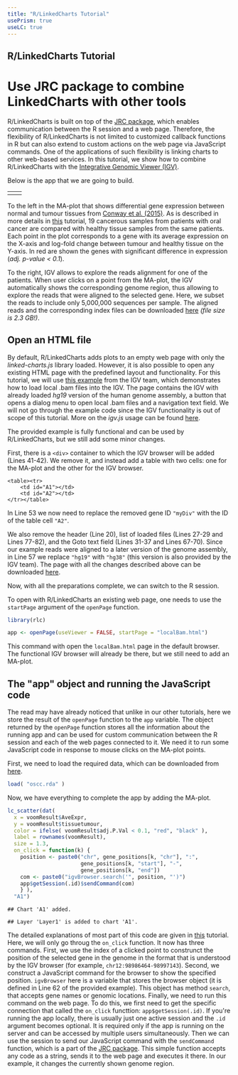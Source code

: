 ```yaml
---
title: "R/LinkedCharts Tutorial"
usePrism: true
useLC: true
---
```


<!-- From the parent directory only! -->
<!-- knitr::knit("igv/igv.Rmd", "igv.md") -->

## R/LinkedCharts Tutorial
# Use JRC package to combine LinkedCharts with other tools

R/LinkedCharts is built on top of the [JRC package](https://CRAN.R-project.org/package=jrc), which enables communication between the R session and a web page. Therefore, the flexibility of R/LinkedCharts is not limited to customized callback functions in R but can also extend to custom actions on the web page via JavaScript commands. One of the applications of such flexibility is linking charts to other web-based services. In this tutorial, we show how to combine R/LinkedCharts with the [Integrative Genomic Viewer (IGV)](https://software.broadinstitute.org/software/igv/).

Below is the app that we are going to build.

<script type="text/javascript" src = "igv/oscc_no_counts.js"></script>
<script type="text/javascript" src = "igv/igv.min.js"></script>
<div id = "top">
<table>
   <tr>
      <td id = "A1"></td>
      <td id = "A2"></td>
   </tr>
</table>
</div>		
<script type="text/javascript" src="igv/full_app.js"></script>

To the left in the MA-plot that shows differential gene expression between normal and tumour tissues from <a href="https://doi.org/10.18632/oncotarget.5529">Conway et al. (2015)</a>. As is described in more details in [this](oscc.md) tutorial, 19 cancerous samples
from patients with oral cancer are compared with healthy tissue samples from the same patients. Each point in the plot corresponds to a gene with its 
average expression on the X-axis and log-fold change between tumour and healthy tissue on the Y-axis. In red are shown the genes with significant difference
in expression (*adj. p-value < 0.1*).

To the right, IGV allows to explore the reads alignment for one of the patients. When user clicks on a point from the MA-plot, the IGV automatically shows the corresponding genome region, thus allowing to explore the reads that were aligned to the selected gene. Here, we subset the reads to include only 5,000,000 
sequences per sample. The aligned reads and the corresponding index files can be downloaded [here](https://papagei.bioquant.uni-heidelberg.de/sveta/oscc_bam/oscc_bam.zip) *(file size is 2.3 GB!)*.

## Open an HTML file

By default, R/LinkedCharts adds plots to an empty web page with only the *linked-charts.js* library loaded.
However, it is also possible to open any existing HTML page with the predefined layout and functionality.
For this tutorial, we will use [this example](https://igv.org/web/release/2.2.2/examples/localBam.html) from the IGV team, 
which demonstrates how to load local .bam files into the IGV. The page contains the IGV with already loaded *hg19* version of
the human genome assembly, a button that opens a dialog menu to open local .bam files and a navigation text field. We will not
go through the example code since the IGV functionality is out of scope of this tutorial. More on the *igv.js* usage can be found
[here](https://github.com/igvteam/igv.js/).

The provided example is fully functional and can be used by R/LinkedCharts, but we still add some minor changes.

First, there is a `<div>` container to which the IGV browser will be added (Lines 41-42). We remove it, and instead add a table with two cells:
one for the MA-plot and the other for the IGV browser.

```
<table><tr>
    <td id="A1"></td>
    <td id="A2"></td>
</tr></table>
```

In Line 53 we now need to replace the removed gene ID `"myDiv"` with the ID of the table cell `"A2"`.

We also remove the header (Line 20), list of loaded files (Lines 27-29 and Lines 77-82), and the Goto text field (Lines 31-37 and Lines 67-70). Since our example reads were aligned to a later version of the genome assembly, in Line 57 we replace `"hg19"` with `"hg38"` (this version is also provided by the IGV team). The page with all the changes described above can be downloaded [here](igv/localBam.html).

Now, with all the preparations complete, we can switch to the R session.

To open with R/LinkedCharts an existing web page, one needs to use the `startPage` argument of the `openPage` function.


```r
library(rlc)

app <- openPage(useViewer = FALSE, startPage = "localBam.html")
```

This command with open the `localBam.html` page in the default browser. The functional IGV browser will already be there, but we still need to add 
an MA-plot.

## The "app" object and running the JavaScript code

The read may have already noticed that unlike in our other tutorials, here we store the result of the `openPage` function to the `app` variable.
The object returned by the `openPage` function stores all the information about the running app and can be used for custom communication between 
the R session and each of the web pages connected to it. We need it to run some JavaScript code in response to mouse clicks on the MA-plot points.

First, we need to load the required data, which can be downloaded from [here](igv/oscc.rda).


```r
load( "oscc.rda" )
```

Now, we have everything to complete the app by adding the MA-plot. 


```r
lc_scatter(dat(
  x = voomResult$AveExpr,
  y = voomResult$tissuetumour,
  color = ifelse( voomResult$adj.P.Val < 0.1, "red", "black" ),
  label = rownames(voomResult),
  size = 1.3,
  on_click = function(k) {
    position <- paste0("chr", gene_positions[k, "chr"], ":", 
                       gene_positions[k, "start"], "-", 
                       gene_positions[k, "end"])
    com <- paste0("igvBrowser.search('", position, "')")
    app$getSession(.id)$sendCommand(com)
    } ),
  "A1")
```

```
## Chart 'A1' added.
```

```
## Layer 'Layer1' is added to chart 'A1'.
```

The detailed explanations of most part of this code are given in [this](oscc.md) tutorial. Here, we will only go throug 
the `on_click` function. It now has three commands. First, we use the index of a clicked point to construnct the position
of the selected gene in the genome in the format that is understood by the IGV browser (for example, `chr12:98986464-98997143`).
Second, we construct a JavaScript command for the browser to show the specified position. `igvBrowser` here is a variable that
stores the browser object (it is defined in Line 62 of the provided example). This object has method `search`, that accepts gene names
or genomic locations. Finally, we need to run this command on the web page. To do this, we first need to get the specific connection 
that called the `on_click` functtion: `app$getSession(.id)`. If you're running the app locally, there is usually just one active session
and the `.id` argument becomes optional. It is required only if the app is running on the server and can be accessed by multiple users 
simultaneously. Then we can use the session to send our JavaScript command with the `sendCommand` function, which is a part of the [JRC package](https://CRAN.R-project.org/package=jrc). This simple function accepts any code as a string, sends it to the web page and executes it there.
In our example, it changes the currently shown genome region.
